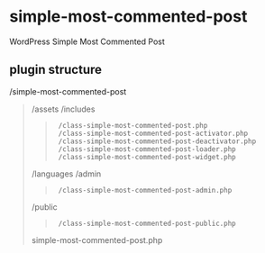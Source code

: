 # simple-most-commented-post
WordPress Simple Most Commented Post


## plugin structure
/simple-most-commented-post
>    /assets
>    /includes
>>      /class-simple-most-commented-post.php
>>      /class-simple-most-commented-post-activator.php
>>      /class-simple-most-commented-post-deactivator.php
>>      /class-simple-most-commented-post-loader.php
>>      /class-simple-most-commented-post-widget.php
>    /languages
>    /admin
>>      /class-simple-most-commented-post-admin.php
>    /public
>>      /class-simple-most-commented-post-public.php
>    simple-most-commented-post.php
